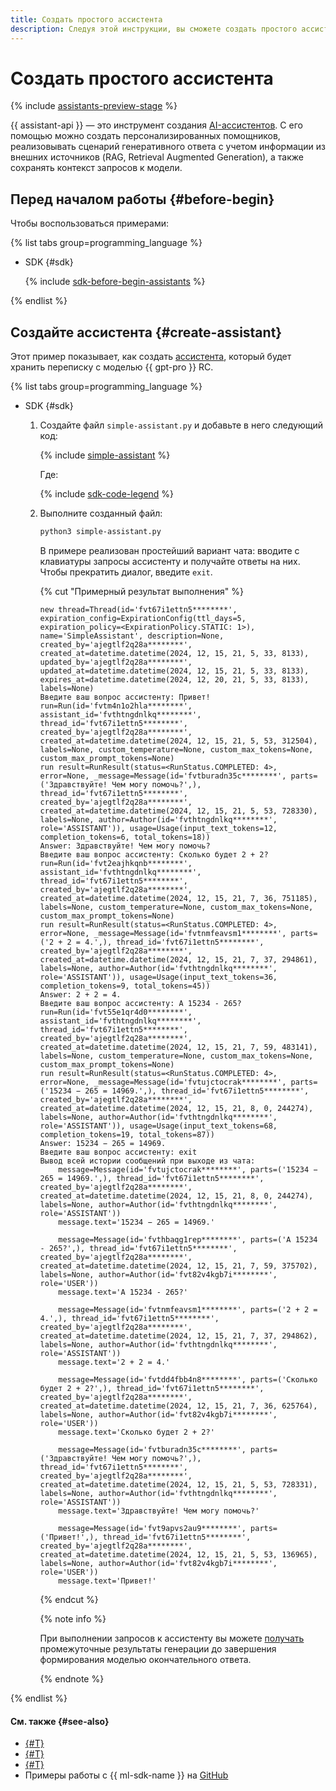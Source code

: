 ```yaml
---
title: Создать простого ассистента
description: Следуя этой инструкции, вы сможете создать простого ассистента с помощью {{ assistant-api }}.
---
```


# Создать простого ассистента

{% include [assistants-preview-stage](../../../_includes/foundation-models/assistants-preview-stage.md) %}

{{ assistant-api }} — это инструмент создания [AI-ассистентов](../../concepts/assistant/index.md). С его помощью можно создать персонализированных помощников, реализовывать сценарий генеративного ответа с учетом информации из внешних источников (RAG, Retrieval Augmented Generation), а также сохранять контекст запросов к модели.

## Перед началом работы {#before-begin}

Чтобы воспользоваться примерами:

{% list tabs group=programming_language %}

- SDK {#sdk}

  {% include [sdk-before-begin-assistants](../../../_includes/foundation-models/sdk-before-begin-assistants.md) %}

{% endlist %}

## Создайте ассистента {#create-assistant}

Этот пример показывает, как создать [ассистента](../../concepts/assistant/index.md), который будет хранить переписку с моделью {{ gpt-pro }} RC.

{% list tabs group=programming_language %}

- SDK {#sdk}

  1. Создайте файл `simple-assistant.py` и добавьте в него следующий код:

      {% include [simple-assistant](../../../_includes/foundation-models/examples/simple-assistant.md) %}

      Где:

      {% include [sdk-code-legend](../../../_includes/foundation-models/examples/sdk-code-legend.md) %}

  1. Выполните созданный файл:

      ```bash
      python3 simple-assistant.py
      ```

      В примере реализован простейший вариант чата: вводите с клавиатуры запросы ассистенту и получайте ответы на них. Чтобы прекратить диалог, введите `exit`.

      {% cut "Примерный результат выполнения" %}

      ```text
      new thread=Thread(id='fvt67i1ettn5********', expiration_config=ExpirationConfig(ttl_days=5, expiration_policy=<ExpirationPolicy.STATIC: 1>), name='SimpleAssistant', description=None, created_by='ajegtlf2q28a********', created_at=datetime.datetime(2024, 12, 15, 21, 5, 33, 8133), updated_by='ajegtlf2q28a********', updated_at=datetime.datetime(2024, 12, 15, 21, 5, 33, 8133), expires_at=datetime.datetime(2024, 12, 20, 21, 5, 33, 8133), labels=None)
      Введите ваш вопрос ассистенту: Привет!
      run=Run(id='fvtm4n1o2hla********', assistant_id='fvthtngdnlkq********', thread_id='fvt67i1ettn5********', created_by='ajegtlf2q28a********', created_at=datetime.datetime(2024, 12, 15, 21, 5, 53, 312504), labels=None, custom_temperature=None, custom_max_tokens=None, custom_max_prompt_tokens=None)
      run result=RunResult(status=<RunStatus.COMPLETED: 4>, error=None, _message=Message(id='fvtburadn35c********', parts=('Здравствуйте! Чем могу помочь?',), thread_id='fvt67i1ettn5********', created_by='ajegtlf2q28a********', created_at=datetime.datetime(2024, 12, 15, 21, 5, 53, 728330), labels=None, author=Author(id='fvthtngdnlkq********', role='ASSISTANT')), usage=Usage(input_text_tokens=12, completion_tokens=6, total_tokens=18))
      Answer: Здравствуйте! Чем могу помочь?
      Введите ваш вопрос ассистенту: Сколько будет 2 + 2?
      run=Run(id='fvt2eajhkqnb********', assistant_id='fvthtngdnlkq********', thread_id='fvt67i1ettn5********', created_by='ajegtlf2q28a********', created_at=datetime.datetime(2024, 12, 15, 21, 7, 36, 751185), labels=None, custom_temperature=None, custom_max_tokens=None, custom_max_prompt_tokens=None)
      run result=RunResult(status=<RunStatus.COMPLETED: 4>, error=None, _message=Message(id='fvtnmfeavsm1********', parts=('2 + 2 = 4.',), thread_id='fvt67i1ettn5********', created_by='ajegtlf2q28a********', created_at=datetime.datetime(2024, 12, 15, 21, 7, 37, 294861), labels=None, author=Author(id='fvthtngdnlkq********', role='ASSISTANT')), usage=Usage(input_text_tokens=36, completion_tokens=9, total_tokens=45))
      Answer: 2 + 2 = 4.
      Введите ваш вопрос ассистенту: А 15234 - 265?
      run=Run(id='fvt55e1qr4d0********', assistant_id='fvthtngdnlkq********', thread_id='fvt67i1ettn5********', created_by='ajegtlf2q28a********', created_at=datetime.datetime(2024, 12, 15, 21, 7, 59, 483141), labels=None, custom_temperature=None, custom_max_tokens=None, custom_max_prompt_tokens=None)
      run result=RunResult(status=<RunStatus.COMPLETED: 4>, error=None, _message=Message(id='fvtujctocrak********', parts=('15234 − 265 = 14969.',), thread_id='fvt67i1ettn5********', created_by='ajegtlf2q28a********', created_at=datetime.datetime(2024, 12, 15, 21, 8, 0, 244274), labels=None, author=Author(id='fvthtngdnlkq********', role='ASSISTANT')), usage=Usage(input_text_tokens=68, completion_tokens=19, total_tokens=87))
      Answer: 15234 − 265 = 14969.
      Введите ваш вопрос ассистенту: exit
      Вывод всей истории сообщений при выходе из чата:
          message=Message(id='fvtujctocrak********', parts=('15234 − 265 = 14969.',), thread_id='fvt67i1ettn5********', created_by='ajegtlf2q28a********', created_at=datetime.datetime(2024, 12, 15, 21, 8, 0, 244274), labels=None, author=Author(id='fvthtngdnlkq********', role='ASSISTANT'))
          message.text='15234 − 265 = 14969.'

          message=Message(id='fvthbaqg1rep********', parts=('А 15234 - 265?',), thread_id='fvt67i1ettn5********', created_by='ajegtlf2q28a********', created_at=datetime.datetime(2024, 12, 15, 21, 7, 59, 375702), labels=None, author=Author(id='fvt82v4kgb7i********', role='USER'))
          message.text='А 15234 - 265?'

          message=Message(id='fvtnmfeavsm1********', parts=('2 + 2 = 4.',), thread_id='fvt67i1ettn5********', created_by='ajegtlf2q28a********', created_at=datetime.datetime(2024, 12, 15, 21, 7, 37, 294862), labels=None, author=Author(id='fvthtngdnlkq********', role='ASSISTANT'))
          message.text='2 + 2 = 4.'

          message=Message(id='fvtdd4fbb4n8********', parts=('Сколько будет 2 + 2?',), thread_id='fvt67i1ettn5********', created_by='ajegtlf2q28a********', created_at=datetime.datetime(2024, 12, 15, 21, 7, 36, 625764), labels=None, author=Author(id='fvt82v4kgb7i********', role='USER'))
          message.text='Сколько будет 2 + 2?'

          message=Message(id='fvtburadn35c********', parts=('Здравствуйте! Чем могу помочь?',), thread_id='fvt67i1ettn5********', created_by='ajegtlf2q28a********', created_at=datetime.datetime(2024, 12, 15, 21, 5, 53, 728331), labels=None, author=Author(id='fvthtngdnlkq********', role='ASSISTANT'))
          message.text='Здравствуйте! Чем могу помочь?'

          message=Message(id='fvt9apvs2au9********', parts=('Привет!',), thread_id='fvt67i1ettn5********', created_by='ajegtlf2q28a********', created_at=datetime.datetime(2024, 12, 15, 21, 5, 53, 136965), labels=None, author=Author(id='fvt82v4kgb7i********', role='USER'))
          message.text='Привет!'
      ```

      {% endcut %}

      {% note info %}

      При выполнении запросов к ассистенту вы можете [получать](./request-chunked-response.md) промежуточные результаты генерации до завершения формирования моделью окончательного ответа.

      {% endnote %}

{% endlist %}

#### См. также {#see-also}

* [{#T}](./create-with-searchindex.md)
* [{#T}](./request-chunked-response.md)
* [{#T}](../../tutorials/pdf-searchindex-ai-assistant.md)
* Примеры работы с {{ ml-sdk-name }} на [GitHub](https://github.com/yandex-cloud/yandex-cloud-ml-sdk/tree/master/examples/sync/assistants)